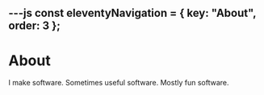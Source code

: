 ---js
const eleventyNavigation = {
	key: "About",
	order: 3
};
---
# About

I make software. Sometimes useful software. Mostly fun software.
